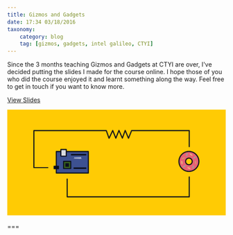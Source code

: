 ```yaml
---
title: Gizmos and Gadgets
date: 17:34 03/18/2016 
taxonomy:
    category: blog
    tag: [gizmos, gadgets, intel galileo, CTYI]
---
```


Since the 3 months teaching Gizmos and Gadgets at CTYI are over, I've decided putting the slides I made for the course online. I hope those of you who did the course enjoyed it and learnt something along the way. Feel free to get in touch if you want to know more. 

<a href="https://drive.google.com/open?id=0Bz1h3Z4MSvc4Q0N6ODNvbmhHdDA" class="btn">View Slides</a> 

![donut_thumb](gizmo_gadget_thumbnail.svg) 

===


